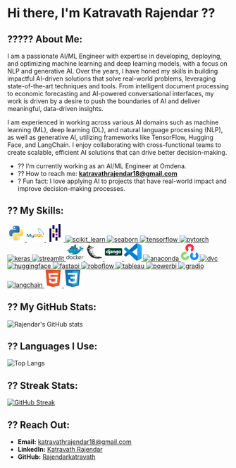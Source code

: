 # Hi there, I'm Katravath Rajendar ?? 

## ????? About Me:
I am a passionate AI/ML Engineer with expertise in developing, deploying, and optimizing machine learning and deep learning models, with a focus on NLP and generative AI. Over the years, I have honed my skills in building impactful AI-driven solutions that solve real-world problems, leveraging state-of-the-art techniques and tools. From intelligent document processing to economic forecasting and AI-powered conversational interfaces, my work is driven by a desire to push the boundaries of AI and deliver meaningful, data-driven insights.

I am experienced in working across various AI domains such as machine learning (ML), deep learning (DL), and natural language processing (NLP), as well as generative AI, utilizing frameworks like TensorFlow, Hugging Face, and LangChain. I enjoy collaborating with cross-functional teams to create scalable, efficient AI solutions that can drive better decision-making.

- ?? I’m currently working as an AI/ML Engineer at Omdena.
- ?? How to reach me: **katravathrajendar18@gmail.com**
- ? Fun fact: I love applying AI to projects that have real-world impact and improve decision-making processes.

## ?? My Skills:

<p align="left">
  <a href="https://www.python.org" target="_blank" rel="noreferrer"> <img src="https://raw.githubusercontent.com/devicons/devicon/master/icons/python/python-original.svg" alt="python" width="40" height="40"/> </a>
  <a href="https://www.mysql.com/" target="_blank" rel="noreferrer"> <img src="https://raw.githubusercontent.com/devicons/devicon/master/icons/mysql/mysql-original-wordmark.svg" alt="mysql" width="40" height="40"/> </a>
  <a href="https://pandas.pydata.org/" target="_blank" rel="noreferrer"> <img src="https://raw.githubusercontent.com/devicons/devicon/2ae2a900d2f041da66e950e4d48052658d850630/icons/pandas/pandas-original.svg" alt="pandas" width="40" height="40"/> </a>
  <a href="https://scikit-learn.org/" target="_blank" rel="noreferrer"> <img src="https://upload.wikimedia.org/wikipedia/commons/0/05/Scikit_learn_logo_small.svg" alt="scikit_learn" width="40" height="40"/> </a>
  <a href="https://seaborn.pydata.org/" target="_blank" rel="noreferrer"> <img src="https://seaborn.pydata.org/_images/logo-mark-lightbg.svg" alt="seaborn" width="40" height="40"/> </a>
  <a href="https://www.tensorflow.org/" target="_blank" rel="noreferrer"> <img src="https://www.vectorlogo.zone/logos/tensorflow/tensorflow-icon.svg" alt="tensorflow" width="40" height="40"/> </a>
  <a href="https://pytorch.org/" target="_blank" rel="noreferrer"> <img src="https://www.vectorlogo.zone/logos/pytorch/pytorch-icon.svg" alt="pytorch" width="40" height="40"/> </a>
  <a href="https://keras.io/" target="_blank" rel="noreferrer"> <img src="https://upload.wikimedia.org/wikipedia/commons/a/ae/Keras_logo.svg" alt="keras" width="40" height="40"/> </a>
  <a href="https://streamlit.io/" target="_blank" rel="noreferrer"> <img src="https://streamlit.io/images/brand/streamlit-mark-color.svg" alt="streamlit" width="40" height="40"/> </a>
  <a href="https://www.docker.com/" target="_blank" rel="noreferrer"> <img src="https://raw.githubusercontent.com/devicons/devicon/master/icons/docker/docker-original-wordmark.svg" alt="docker" width="40" height="40"/> </a>
  <a href="https://flask.palletsprojects.com/" target="_blank" rel="noreferrer"> <img src="https://raw.githubusercontent.com/devicons/devicon/master/icons/flask/flask-original.svg" alt="flask" width="40" height="40"/> </a>
  <a href="https://www.djangoproject.com/" target="_blank" rel="noreferrer"> <img src="https://raw.githubusercontent.com/devicons/devicon/master/icons/django/django-original.svg" alt="django" width="40" height="40"/> </a>
  <a href="https://code.visualstudio.com/" target="_blank" rel="noreferrer"> <img src="https://raw.githubusercontent.com/devicons/devicon/master/icons/vscode/vscode-original.svg" alt="vscode" width="40" height="40"/> </a>
  <a href="https://www.anaconda.com/" target="_blank" rel="noreferrer"> <img src="https://www.vectorlogo.zone/logos/anaconda/anaconda-icon.svg" alt="anaconda" width="40" height="40"/> </a>
  <a href="https://opencv.org/" target="_blank" rel="noreferrer"> <img src="https://raw.githubusercontent.com/devicons/devicon/master/icons/opencv/opencv-original.svg" alt="opencv" width="40" height="40"/> </a>
  <a href="https://www.dagshub.com/" target="_blank" rel="noreferrer"> <img src="https://raw.githubusercontent.com/github/explore/ff658f581BQZKqdp2CV3QV5nUEsqSg1ygegLmqRygj/topics/dvc/dvc.png" alt="dvc" width="40" height="40"/> </a>
  <a href="https://huggingface.co/" target="_blank" rel="noreferrer"> <img src="https://huggingface.co/front/assets/huggingface_logo-noborder.svg" alt="huggingface" width="40" height="40"/> </a>
  <a href="https://fastapi.tiangolo.com/" target="_blank" rel="noreferrer"> <img src="https://fastapi.tiangolo.com/img/logo-margin/logo-teal.png" alt="fastapi" width="40" height="40"/> </a>
  <a href="https://roboflow.com/" target="_blank" rel="noreferrer"> <img src="https://uploads-ssl.webflow.com/6051f8c92d61629bcf7a9140/606c5cbefca71d8ae8cbb1c5_logo-symbol-black.svg" alt="roboflow" width="40" height="40"/> </a>
  <a href="https://www.tableau.com/" target="_blank" rel="noreferrer"> <img src="https://raw.githubusercontent.com/devicons/devicon/master/icons/tableau/tableau-original.svg" alt="tableau" width="40" height="40"/> </a>
  <a href="https://powerbi.microsoft.com/" target="_blank" rel="noreferrer"> <img src="https://www.vectorlogo.zone/logos/microsoft_powerbi/microsoft_powerbi-icon.svg" alt="powerbi" width="40" height="40"/> </a>
  <a href="https://gradio.app/" target="_blank" rel="noreferrer"> <img src="https://gradio.app/assets/logo-light-512-94628966.png" alt="gradio" width="40" height="40"/> </a>
  <a href="https://langchain.com/" target="_blank" rel="noreferrer"> <img src="https://raw.githubusercontent.com/hwchase17/langchain/main/docs/logo.png" alt="langchain" width="40" height="40"/> </a>
  <a href="https://www.w3.org/html/" target="_blank" rel="noreferrer"> <img src="https://raw.githubusercontent.com/devicons/devicon/master/icons/html5/html5-original.svg" alt="html" width="40" height="40"/> </a>
  <a href="https://www.w3schools.com/css/" target="_blank" rel="noreferrer"> <img src="https://raw.githubusercontent.com/devicons/devicon/master/icons/css3/css3-original.svg" alt="css" width="40" height="40"/> </a>
</p>

## ?? My GitHub Stats:
![Rajendar's GitHub stats](https://github-readme-stats.vercel.app/api?username=Rajendarkatravath&show_icons=true&theme=radical)

## ?? Languages I Use:
![Top Langs](https://github-readme-stats.vercel.app/api/top-langs/?username=Rajendarkatravath&layout=compact)

## ?? Streak Stats:
[![GitHub Streak](https://streak-stats.demolab.com/?user=Rajendarkatravath&theme=radical)](https://git.io/streak-stats)

## ?? Reach Out:
- **Email:** katravathrajendar18@gmail.com
- **LinkedIn:** [Katravath Rajendar](https://www.linkedin.com/in/katravath-rajendar)
- **GitHub:** [Rajendarkatravath](https://github.com/Rajendarkatravath)

